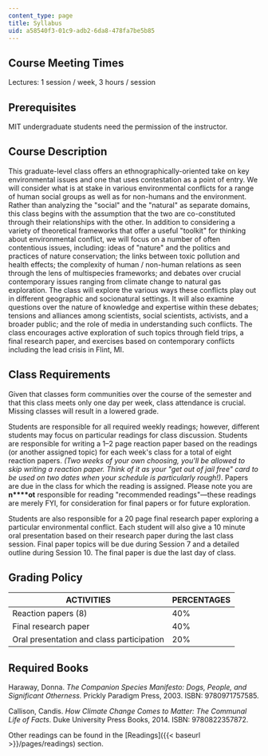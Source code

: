 ```yaml
---
content_type: page
title: Syllabus
uid: a58540f3-01c9-adb2-6da8-478fa7be5b85
---
```


Course Meeting Times
--------------------

Lectures: 1 session / week, 3 hours / session

Prerequisites
-------------

MIT undergraduate students need the permission of the instructor.

Course Description
------------------

This graduate-level class offers an ethnographically-oriented take on key environmental issues and one that uses contestation as a point of entry. We will consider what is at stake in various environmental conflicts for a range of human social groups as well as for non-humans and the environment. Rather than analyzing the "social" and the "natural" as separate domains, this class begins with the assumption that the two are co-constituted through their relationships with the other. In addition to considering a variety of theoretical frameworks that offer a useful "toolkit" for thinking about environmental conflict, we will focus on a number of often contentious issues, including: ideas of "nature" and the politics and practices of nature conservation; the links between toxic pollution and health effects; the complexity of human / non-human relations as seen through the lens of multispecies frameworks; and debates over crucial contemporary issues ranging from climate change to natural gas exploration. The class will explore the various ways these conflicts play out in different geographic and socionatural settings. It will also examine questions over the nature of knowledge and expertise within these debates; tensions and alliances among scientists, social scientists, activists, and a broader public; and the role of media in understanding such conflicts. The class encourages active exploration of such topics through field trips, a final research paper, and exercises based on contemporary conflicts including the lead crisis in Flint, MI.

Class Requirements
------------------

Given that classes form communities over the course of the semester and that this class meets only one day per week, class attendance is crucial. Missing classes will result in a lowered grade.

Students are responsible for all required weekly readings; however, different students may focus on particular readings for class discussion. Students are responsible for writing a 1–2 page reaction paper based on the readings (or another assigned topic) for each week's class for a total of eight reaction papers. _(Two weeks of your own choosing, you'll be allowed to skip writing a reaction paper. Think of it as your "get out of jail free" card to be used on two dates when your schedule is particularly rough!)_. Papers are due in the class for which the reading is assigned. Please note you are **n****ot** responsible for reading "recommended readings"—these readings are merely FYI, for consideration for final papers or for future exploration.

Students are also responsible for a 20 page final research paper exploring a particular environmental conflict. Each student will also give a 10 minute oral presentation based on their research paper during the last class session. Final paper topics will be due during Session 7 and a detailed outline during Session 10. The final paper is due the last day of class.

Grading Policy
--------------

| ACTIVITIES | PERCENTAGES |
| --- | --- |
| Reaction papers (8) | 40% |
| Final research paper | 40% |
| Oral presentation and class participation | 20% 

Required Books
--------------

Haraway, Donna. _The Companion Species Manifesto: Dogs, People, and Significant Otherness._ Prickly Paradigm Press, 2003. ISBN: 9780971757585.

Callison, Candis. _How Climate Change Comes to Matter: The Communal Life of Facts_. Duke University Press Books, 2014. ISBN: 9780822357872.

Other readings can be found in the [Readings]({{< baseurl >}}/pages/readings) section.